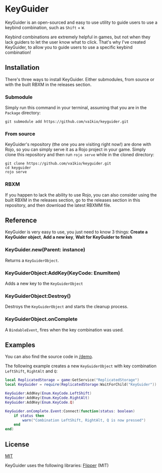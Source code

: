 # KeyGuider
KeyGuider is an open-sourced and easy to use utility to guide users to use a keybind combination, such as `Shift` + `W`.

Keybind combinations are extremely helpful in games, but not when they lack guiders to let the user know what to click. That's why I've created KeyGuider, to allow you to guide users to use a specific keybind combination!

## Installation
There's three ways to install KeyGuider. Either submodules, from source or with the built RBXM in the releases section.

### Submodule
Simply run this command in your terminal, assuming that you are in the `Package` directory:
```
git submodule add https://github.com/va1kio/keyguider.git
```

### From source
KeyGuider's repository (the one you are visiting right now!) are done with Rojo, so you can simply serve it as a Rojo project in your game. Simply clone this repository and then run `rojo serve` while in the cloned directory:

```
git clone https://github.com/va1kio/keyguider.git
cd keyguider
rojo serve
```

### RBXM
If you happen to lack the ability to use Rojo, you can also consider using the built RBXM in the releases section, go to the releases section in this repository, and then download the latest RBXMM file.

## Reference
KeyGuider is very easy to use, you just need to know 3 things: **Create a KeyGuider object**, **Add a new key**, **Wait for KeyGuider to finish**

### KeyGuider.new(Parent: instance)
Returns a `KeyGuiderObject`.

### KeyGuiderObject:AddKey(KeyCode: EnumItem)
Adds a new key to the `KeyGuiderObject`

### KeyGuiderObject:Destroy()
Destroys the `KeyGuiderObject` and starts the cleanup process.

### KeyGuiderObject.onComplete
A `BindableEvent`, fires when the key combination was used.

## Examples
You can also find the source code in [/demo](./demo).

The following example creates a new `KeyGuiderObject` with key combination `LeftShift`, `RightAlt` and `Q`:

```lua
local ReplicatedStorage = game:GetService("ReplicatedStorage")
local KeyGuider = require(ReplicatedStorage:WaitForChild("KeyGuider")).new(script.Parent)

KeyGuider:AddKey(Enum.KeyCode.LeftShift)
KeyGuider:AddKey(Enum.KeyCode.RightAlt)
KeyGuider:AddKey(Enum.KeyCode.Q)

KeyGuider.onComplete.Event:Connect(function(status: boolean)
    if status then
        warn("Combination LeftShift, RightAlt, Q is now pressed")
    end
end)
```

## License
[MIT](./LICENSE)

KeyGuider uses the following libraries:
[Flipper](https://github.com/Reselim/Flipper) (MIT)
